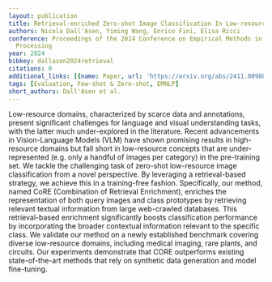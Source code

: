 ```yaml
---
layout: publication
title: Retrieval-enriched Zero-shot Image Classification In Low-resource Domains
authors: Nicola Dall'Asen, Yiming Wang, Enrico Fini, Elisa Ricci
conference: Proceedings of the 2024 Conference on Empirical Methods in Natural Language
  Processing
year: 2024
bibkey: dallasen2024retrieval
citations: 0
additional_links: [{name: Paper, url: 'https://arxiv.org/abs/2411.00988'}]
tags: [Evaluation, Few-shot & Zero-shot, EMNLP]
short_authors: Dall'Asen et al.
---
```

Low-resource domains, characterized by scarce data and annotations, present
significant challenges for language and visual understanding tasks, with the
latter much under-explored in the literature. Recent advancements in
Vision-Language Models (VLM) have shown promising results in high-resource
domains but fall short in low-resource concepts that are under-represented
(e.g. only a handful of images per category) in the pre-training set. We tackle
the challenging task of zero-shot low-resource image classification from a
novel perspective. By leveraging a retrieval-based strategy, we achieve this in
a training-free fashion. Specifically, our method, named CoRE (Combination of
Retrieval Enrichment), enriches the representation of both query images and
class prototypes by retrieving relevant textual information from large
web-crawled databases. This retrieval-based enrichment significantly boosts
classification performance by incorporating the broader contextual information
relevant to the specific class. We validate our method on a newly established
benchmark covering diverse low-resource domains, including medical imaging,
rare plants, and circuits. Our experiments demonstrate that CORE outperforms
existing state-of-the-art methods that rely on synthetic data generation and
model fine-tuning.